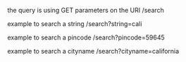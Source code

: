 the query is using GET parameters on the URI /search

example to search a string /search?string=cali

example to search a pincode /search?pincode=59645

example to search a cityname /search?cityname=california
